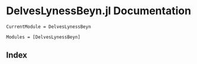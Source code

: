# DelvesLynessBeyn.jl Documentation

```@meta
CurrentModule = DelvesLynessBeyn
```

```@autodocs
Modules = [DelvesLynessBeyn]
```

## Index

```@index
```
